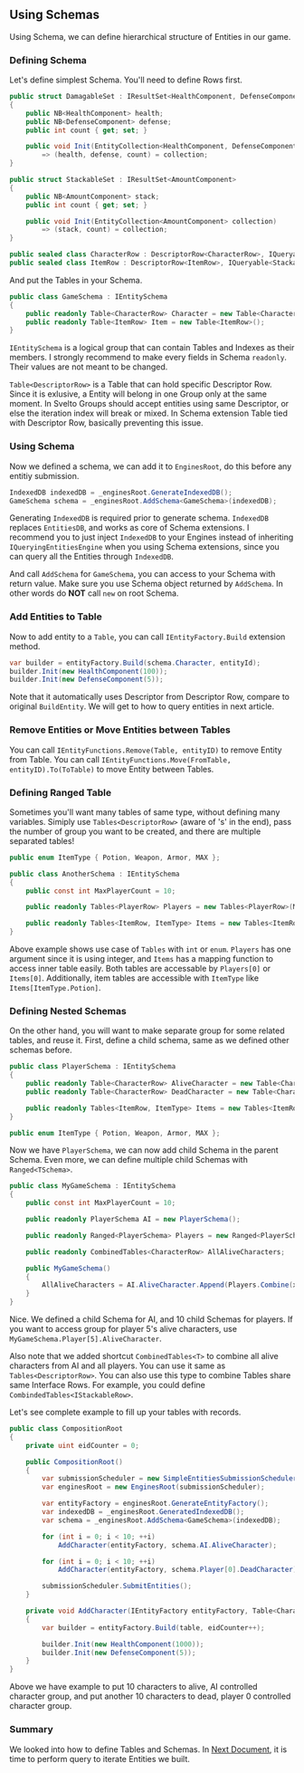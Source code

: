 ## Using Schemas
Using Schema, we can define hierarchical structure of Entities in our game.

### Defining Schema
Let's define simplest Schema. You'll need to define Rows first.
```csharp
public struct DamagableSet : IResultSet<HealthComponent, DefenseComponent>
{
    public NB<HealthComponent> health;
    public NB<DefenseComponent> defense;
    public int count { get; set; }

    public void Init(EntityCollection<HealthComponent, DefenseComponent> collection)
        => (health, defense, count) = collection;
}

public struct StackableSet : IResultSet<AmountComponent>
{
    public NB<AmountComponent> stack;
    public int count { get; set; }

    public void Init(EntityCollection<AmountComponent> collection)
        => (stack, count) = collection;
}

public sealed class CharacterRow : DescriptorRow<CharacterRow>, IQueryable<DamagableSet> {}
public sealed class ItemRow : DescriptorRow<ItemRow>, IQueryable<StackableSet> {}
```
And put the Tables in your Schema.
```csharp
public class GameSchema : IEntitySchema
{
    public readonly Table<CharacterRow> Character = new Table<CharacterRow>();
    public readonly Table<ItemRow> Item = new Table<ItemRow>();
}
```
`IEntitySchema` is a logical group that can contain Tables and Indexes as their members. I strongly recommend to make every fields in Schema `readonly`. Their values are not meant to be changed.

`Table<DescriptorRow>` is a Table that can hold specific Descriptor Row. Since it is exlusive, a Entity will belong in one Group only at the same moment. In Svelto Groups should accept entities using same Descriptor, or else the iteration index will break or mixed. In Schema extension Table tied with Descriptor Row, basically preventing this issue.

### Using Schema
Now we defined a schema, we can add it to `EnginesRoot`, do this before any entitiy submission.

```csharp
IndexedDB indexedDB = _enginesRoot.GenerateIndexedDB();
GameSchema schema = _enginesRoot.AddSchema<GameSchema>(indexedDB);
```
Generating `IndexedDB` is required prior to generate schema. `IndexedDB` replaces `EntitiesDB`, and works as core of Schema extensions. I recommend you to just inject `IndexedDB` to your Engines instead of inheriting `IQueryingEntitiesEngine` when you using Schema extensions, since you can query all the Entities through `IndexedDB`.

And call `AddSchema` for `GameSchema`, you can access to your Schema with return value. Make sure you use Schema object returned by `AddSchema`. In other words do **NOT** call `new` on root Schema.

### Add Entities to Table
Now to add entity to a `Table`, you can call `IEntityFactory.Build` extension method.
```csharp
var builder = entityFactory.Build(schema.Character, entityId);
builder.Init(new HealthComponent(100));
builder.Init(new DefenseComponent(5));
```
Note that it automatically uses Descriptor from Descriptor Row, compare to original `BuildEntity`. We will get to how to query entities in next article.

### Remove Entities or Move Entities between Tables
You can call `IEntityFunctions.Remove(Table, entityID)` to remove Entity from Table. You can call `IEntityFunctions.Move(FromTable, entityID).To(ToTable)` to move Entity between Tables.

### Defining Ranged Table
Sometimes you'll want many tables of same type, without defining many variables. Simiply use `Tables<DescriptorRow>` (aware of 's' in the end), pass the number of group you want to be created, and there are multiple separated tables!
```csharp
public enum ItemType { Potion, Weapon, Armor, MAX };

public class AnotherSchema : IEntitySchema
{
    public const int MaxPlayerCount = 10;

    public readonly Tables<PlayerRow> Players = new Tables<PlayerRow>(MaxPlayerCount);

    public readonly Tables<ItemRow, ItemType> Items = new Tables<ItemRow><ItemType>(ItemType.MAX, type => (int)type);
}
```
Above example shows use case of `Tables` with `int` or `enum`. `Players` has one argument since it is using integer, and `Items` has a mapping function to access inner table easily. Both tables are accessable by `Players[0]` or `Items[0]`. Additionally, item tables are accessible with `ItemType` like `Items[ItemType.Potion]`.

### Defining Nested Schemas
On the other hand, you will want to make separate group for some related tables, and reuse it. First, define a child schema, same as we defined other schemas before.
```csharp
public class PlayerSchema : IEntitySchema
{
    public readonly Table<CharacterRow> AliveCharacter = new Table<CharacterRow>();
    public readonly Table<CharacterRow> DeadCharacter = new Table<CharacterRow>();

    public readonly Tables<ItemRow, ItemType> Items = new Tables<ItemRow, ItemType>(ItemType.MAX, type => (int)type);
}

public enum ItemType { Potion, Weapon, Armor, MAX };
```
Now we have `PlayerSchema`, we can now add child Schema in the parent Schema. Even more, we can define multiple child Schemas with `Ranged<TSchema>`.

```csharp
public class MyGameSchema : IEntitySchema
{
    public const int MaxPlayerCount = 10;

    public readonly PlayerSchema AI = new PlayerSchema();

    public readonly Ranged<PlayerSchema> Players = new Ranged<PlayerSchema>(MaxPlayerCount);

    public readonly CombinedTables<CharacterRow> AllAliveCharacters;

    public MyGameSchema()
    {
        AllAliveCharacters = AI.AliveCharacter.Append(Players.Combine(x => x.AliveCharacter));
    }
}
```
Nice. We defined a child Schema for AI, and 10 child Schemas for players. If you want to access group for player 5's alive characters, use `MyGameSchema.Player[5].AliveCharacter`.

Also note that we added shortcut `CombinedTables<T>` to combine all alive characters from AI and all players. You can use it same as `Tables<DescriptorRow>`. You can also use this type to combine Tables share same Interface Rows. For example, you could define `CombindedTables<IStackableRow>`.

Let's see complete example to fill up your tables with records.
```csharp
public class CompositionRoot
{
    private uint eidCounter = 0;

    public CompositionRoot()
    {
        var submissionScheduler = new SimpleEntitiesSubmissionScheduler();
        var enginesRoot = new EnginesRoot(submissionScheduler);

        var entityFactory = enginesRoot.GenerateEntityFactory();
        var indexedDB = _enginesRoot.GeneratedIndexedDB();
        var schema = _enginesRoot.AddSchema<GameSchema>(indexedDB);

        for (int i = 0; i < 10; ++i)
            AddCharacter(entityFactory, schema.AI.AliveCharacter);

        for (int i = 0; i < 10; ++i)
            AddCharacter(entityFactory, schema.Player[0].DeadCharacter);

        submissionScheduler.SubmitEntities();
    }

    private void AddCharacter(IEntityFactory entityFactory, Table<CharacterRow> table)
    {
        var builder = entityFactory.Build(table, eidCounter++);

        builder.Init(new HealthComponent(1000));
        builder.Init(new DefenseComponent(5));
    }
}
```
Above we have example to put 10 characters to alive, AI controlled character group, and put another 10 characters to dead, player 0 controlled character group.

### Summary
We looked into how to define Tables and Schemas. In [Next Document](basic-queries.md), it is time to perform query to iterate Entities we built.
